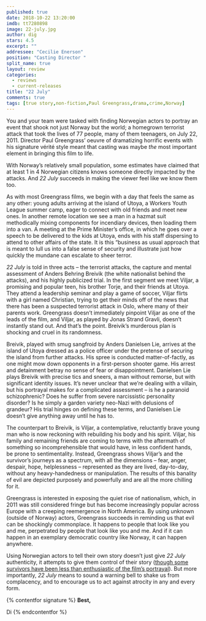 ```yaml
---
published: true
date: 2018-10-22 13:20:00
imdb: tt7280898
image: 22-july.jpg
author: dig
stars: 4.5
excerpt: ""
addressee: "Cecilie Enerson"
position: "Casting Director	"
split_name: true
layout: review
categories: 
  - reviews
  - current-releases
title: "22 July"
comments: true
tags: [true story,non-fiction,Paul Greengrass,drama,crime,Norway]
---
```

You and your team were tasked with finding Norwegian actors to portray an event that shook not just Norway but the world; a homegrown terrorist attack that took the lives of 77 people, many of them teenagers, on July 22, 2011. Director Paul Greengrass’ oeuvre of dramatizing horrific events with his signature vérité style meant that casting was maybe _the_ most important element in bringing this film to life.

With Norway’s relatively small population, some estimates have claimed that at least 1 in 4 Norwegian citizens knows someone directly impacted by the attacks. And _22 July_ succeeds in making the viewer feel like we know them too.

As with most Greengrass films, we begin with a day that feels the same as any other: young adults arriving at the island of Utoya, a Workers Youth League summer camp, eager to connect with old friends and meet new ones. In another remote location we see a man in a hazmat suit methodically mixing components for incendiary devices, then loading them into a van. A meeting at the Prime Minister’s office, in which he goes over a speech to be delivered to the kids at Utoya, ends with his staff dispersing to attend to other affairs of the state. It is this “business as usual approach that is meant to lull us into a false sense of security and illustrate just how quickly the mundane can escalate to sheer terror.

_22 July_ is told in three acts – the terrorist attacks, the capture and mental assessment of Anders Behring Breivik (the white nationalist behind the attacks), and his highly publicized trial. In the first segment we meet Viljar, a promising and popular teen, his brother Torje, and their friends at Utoya. They attend a leadership seminar and play a game of soccer, Viljar flirts with a girl named Christian, trying to get their minds off of the news that there has been a suspected terrorist attack in Oslo, where many of their parents work. Greengrass doesn’t immediately pinpoint Viljar as one of the leads of the film, and Viljar, as played by Jonas Strand Gravli, doesn’t instantly stand out. And that’s the point. Breivik’s murderous plan is shocking and cruel in its randomness.

Breivik, played with smug sangfroid by Anders Danielsen Lie, arrives at the island of Utoya dressed as a police officer under the pretense of securing the island from further attacks. His spree is conducted matter-of-factly, as one might mow down opponents in a first-person shooter game. His arrest and detainment betray no sense of fear or disappointment. Danielsen Lie plays Breivik with precise tics and sneers, a man without remorse, but with significant identity issues. It’s never unclear that we’re dealing with a villain, but his portrayal makes for a complicated assessment – is he a paranoid schizophrenic? Does he suffer from severe narcissistic personality disorder? Is he simply a garden variety neo-Nazi with delusions of grandeur? His trial hinges on defining these terms, and Danielsen Lie doesn’t give anything away until he has to.

The counterpart to Breivik, is Viljar, a contemplative, reluctantly brave young man who is now reckoning with rebuilding his body and his spirit. Viljar, his family and remaining friends are coming to terms with the aftermath of something so incomprehensible that would have, in less confident hands, be prone to sentimentality. Instead, Greengrass shows Viljar’s and the survivor’s journeys as a spectrum, with all the dimensions – fear, anger, despair, hope, helplessness – represented as they are lived, day-to-day, without any heavy-handedness or manipulation. The results of this banality of evil are depicted purposely and powerfully and are all the more chilling for it.

Greengrass is interested in exposing the quiet rise of nationalism, which, in 2011 was still considered fringe but has become increasingly popular across Europe with a creeping reemergence in North America. By using unknown (outside of Norway) actors, Greengrass succeeds in reminding us that evil can be shockingly commonplace. It happens to people that look like you and me, perpetrated by people that look like you and me. And if it can happen in an exemplary democratic country like Norway, it can happen anywhere.

Using Norwegian actors to tell their own story doesn’t just give _22 July_ authenticity, it attempts to give them control of their story ([though some survivors have been less than enthusiastic of the film’s portrayal](https://www.news.com.au/entertainment/movies/new-movies/norway-massacre-film-22-july-misses-the-point-survivor-says/news-story/c2c779b89d217810f00e3bd5a949b226)). But more importantly, _22 July_ means to sound a warning bell to shake us from complacency, and to encourage us to act against atrocity in any and every form.

{% contentfor signature %}
**Best,**

Di
{% endcontentfor %}